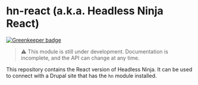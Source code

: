 # hn-react (a.k.a. Headless Ninja React)

[![Greenkeeper badge](https://badges.greenkeeper.io/burst-digital/hn-react.svg)](https://greenkeeper.io/)

> ⚠ This module is still under development. Documentation is incomplete, and the API can change at any time.

This repository contains the React version of Headless Ninja. It can be used to connect with a Drupal site that has the `hn` module installed.
